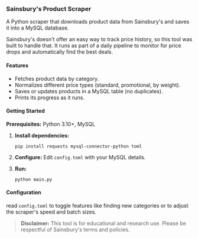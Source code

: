 ### **Sainsbury's Product Scraper**

A Python scraper that downloads product data from Sainsbury's and saves it into a MySQL database.

Sainsbury's doesn't offer an easy way to track price history, so this tool was built to handle that. It runs as part of a daily pipeline to monitor for price drops and automatically find the best deals.

#### **Features**

*   Fetches product data by category.
*   Normalizes different price types (standard, promotional, by weight).
*   Saves or updates products in a MySQL table (no duplicates).
*   Prints its progress as it runs.

#### **Getting Started**

**Prerequisites:** Python 3.10+, MySQL

1.  **Install dependencies:**
    ```
    pip install requests mysql-connector-python toml
    ```
2.  **Configure:**
    Edit `config.toml` with your MySQL details.

3.  **Run:**
    ```
    python main.py
    ```

#### **Configuration**

read `config.toml` to toggle features like finding new categories or to adjust the scraper's speed and batch sizes.


> **Disclaimer:** This tool is for educational and research use. Please be respectful of Sainsbury's terms and policies.